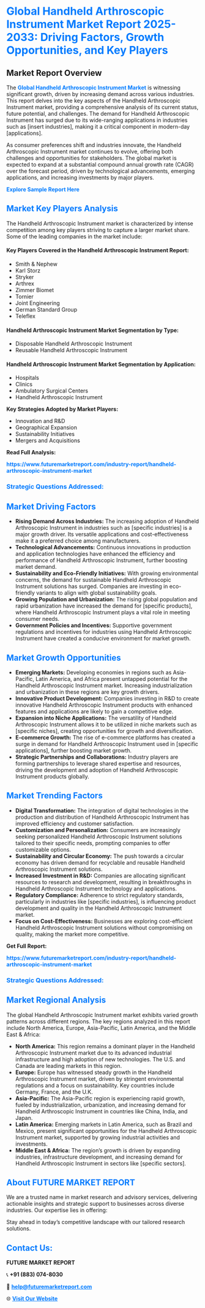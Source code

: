 <h1 style="color: #007BFF;">Global Handheld Arthroscopic Instrument Market Report 2025-2033: Driving Factors, Growth Opportunities, and Key Players</h1>

<section id="overview">
<h2>Market Report Overview</h2>
<p>The <a href="https://www.futuremarketreport.com/industry-report/handheld-arthroscopic-instrument-market" style="color: #007BFF; text-decoration: none;"><strong>Global Handheld Arthroscopic Instrument Market</strong></a> is witnessing significant growth, driven by increasing demand across various industries. This report delves into the key aspects of the Handheld Arthroscopic Instrument market, providing a comprehensive analysis of its current status, future potential, and challenges. The demand for Handheld Arthroscopic Instrument has surged due to its wide-ranging applications in industries such as [insert industries], making it a critical component in modern-day [applications].</p>
<p>As consumer preferences shift and industries innovate, the Handheld Arthroscopic Instrument market continues to evolve, offering both challenges and opportunities for stakeholders. The global market is expected to expand at a substantial compound annual growth rate (CAGR) over the forecast period, driven by technological advancements, emerging applications, and increasing investments by major players.</p>
</section>

<section id="overview">
<p><a href="https://www.futuremarketreport.com/request-sample/reportId=127356" style="color: #007BFF; text-decoration: none;"><strong>Explore Sample Report Here</strong></a></p>
</section>

<section id="key-players">
<h2 style="color: #007BFF;">Market Key Players Analysis</h2>
<p>The Handheld Arthroscopic Instrument market is characterized by intense competition among key players striving to capture a larger market share. Some of the leading companies in the market include:</p>
<h4>Key Players Covered in the Handheld Arthroscopic Instrument Report:</h4>
<ul><li>Smith &amp; Nephew</li><li>Karl Storz</li><li>Stryker</li><li>Arthrex</li><li>Zimmer Biomet</li><li>Tornier</li><li>Joint Engineering</li><li>German Standard Group</li><li>Teleflex</li></ul>
<h4>Handheld Arthroscopic Instrument Market Segmentation by Type:</h4>
<ul><li>Disposable Handheld Arthroscopic Instrument</li><li>Reusable Handheld Arthroscopic Instrument</li></ul>

<h4>Handheld Arthroscopic Instrument Market Segmentation by Application:</h4>
<ul><li>Hospitals</li><li>Clinics</li><li>Ambulatory Surgical Centers</li><li>Handheld Arthroscopic Instrument</li></ul>
<p><strong>Key Strategies Adopted by Market Players:</strong></p>
<ul>
<li>Innovation and R&D</li>
<li>Geographical Expansion</li>
<li>Sustainability Initiatives</li>
<li>Mergers and Acquisitions</li>
</ul>
</section>

<section>
<p><strong>Read Full Analysis: </strong></p><a href="https://www.futuremarketreport.com/industry-report/handheld-arthroscopic-instrument-market" style="color: #007BFF; text-decoration: none;"><strong>https://www.futuremarketreport.com/industry-report/handheld-arthroscopic-instrument-market</strong></a>
<h3 style="color: #007BFF;">Strategic Questions Addressed:</h3>
</section>

<section id="driving-factors">
<h2 style="color: #007BFF;">Market Driving Factors</h2>
<ul>
<li><strong>Rising Demand Across Industries:</strong> The increasing adoption of Handheld Arthroscopic Instrument in industries such as [specific industries] is a major growth driver. Its versatile applications and cost-effectiveness make it a preferred choice among manufacturers.</li>
<li><strong>Technological Advancements:</strong> Continuous innovations in production and application technologies have enhanced the efficiency and performance of Handheld Arthroscopic Instrument, further boosting market demand.</li>
<li><strong>Sustainability and Eco-Friendly Initiatives:</strong> With growing environmental concerns, the demand for sustainable Handheld Arthroscopic Instrument solutions has surged. Companies are investing in eco-friendly variants to align with global sustainability goals.</li>
<li><strong>Growing Population and Urbanization:</strong> The rising global population and rapid urbanization have increased the demand for [specific products], where Handheld Arthroscopic Instrument plays a vital role in meeting consumer needs.</li>
<li><strong>Government Policies and Incentives:</strong> Supportive government regulations and incentives for industries using Handheld Arthroscopic Instrument have created a conducive environment for market growth.</li>
</ul>
</section>

<section id="growth-opportunities">
<h2 style="color: #007BFF;">Market Growth Opportunities</h2>
<ul>
<li><strong>Emerging Markets:</strong> Developing economies in regions such as Asia-Pacific, Latin America, and Africa present untapped potential for the Handheld Arthroscopic Instrument market. Increasing industrialization and urbanization in these regions are key growth drivers.</li>
<li><strong>Innovative Product Development:</strong> Companies investing in R&D to create innovative Handheld Arthroscopic Instrument products with enhanced features and applications are likely to gain a competitive edge.</li>
<li><strong>Expansion into Niche Applications:</strong> The versatility of Handheld Arthroscopic Instrument allows it to be utilized in niche markets such as [specific niches], creating opportunities for growth and diversification.</li>
<li><strong>E-commerce Growth:</strong> The rise of e-commerce platforms has created a surge in demand for Handheld Arthroscopic Instrument used in [specific applications], further boosting market growth.</li>
<li><strong>Strategic Partnerships and Collaborations:</strong> Industry players are forming partnerships to leverage shared expertise and resources, driving the development and adoption of Handheld Arthroscopic Instrument products globally.</li>
</ul>
</section>

<section id="trending-factors">
<h2 style="color: #007BFF;">Market Trending Factors</h2>
<ul>
<li><strong>Digital Transformation:</strong> The integration of digital technologies in the production and distribution of Handheld Arthroscopic Instrument has improved efficiency and customer satisfaction.</li>
<li><strong>Customization and Personalization:</strong> Consumers are increasingly seeking personalized Handheld Arthroscopic Instrument solutions tailored to their specific needs, prompting companies to offer customizable options.</li>
<li><strong>Sustainability and Circular Economy:</strong> The push towards a circular economy has driven demand for recyclable and reusable Handheld Arthroscopic Instrument solutions.</li>
<li><strong>Increased Investment in R&D:</strong> Companies are allocating significant resources to research and development, resulting in breakthroughs in Handheld Arthroscopic Instrument technology and applications.</li>
<li><strong>Regulatory Compliance:</strong> Adherence to strict regulatory standards, particularly in industries like [specific industries], is influencing product development and quality in the Handheld Arthroscopic Instrument market.</li>
<li><strong>Focus on Cost-Effectiveness:</strong> Businesses are exploring cost-efficient Handheld Arthroscopic Instrument solutions without compromising on quality, making the market more competitive.</li>
</ul>
</section>

<section>
<p><strong>Get Full Report: </strong></p><a href="https://www.futuremarketreport.com/industry-report/handheld-arthroscopic-instrument-market" style="color: #007BFF; text-decoration: none;"><strong>https://www.futuremarketreport.com/industry-report/handheld-arthroscopic-instrument-market</strong></a>
<h3 style="color: #007BFF;">Strategic Questions Addressed:</h3>
</section>


<section id="regional-analysis">
<h2 style="color: #007BFF;">Market Regional Analysis</h2>
<p>The global Handheld Arthroscopic Instrument market exhibits varied growth patterns across different regions. The key regions analyzed in this report include North America, Europe, Asia-Pacific, Latin America, and the Middle East & Africa:</p>
<ul>
<li><strong>North America:</strong> This region remains a dominant player in the Handheld Arthroscopic Instrument market due to its advanced industrial infrastructure and high adoption of new technologies. The U.S. and Canada are leading markets in this region.</li>
<li><strong>Europe:</strong> Europe has witnessed steady growth in the Handheld Arthroscopic Instrument market, driven by stringent environmental regulations and a focus on sustainability. Key countries include Germany, France, and the U.K.</li>
<li><strong>Asia-Pacific:</strong> The Asia-Pacific region is experiencing rapid growth, fueled by industrialization, urbanization, and increasing demand for Handheld Arthroscopic Instrument in countries like China, India, and Japan.</li>
<li><strong>Latin America:</strong> Emerging markets in Latin America, such as Brazil and Mexico, present significant opportunities for the Handheld Arthroscopic Instrument market, supported by growing industrial activities and investments.</li>
<li><strong>Middle East & Africa:</strong> The region’s growth is driven by expanding industries, infrastructure development, and increasing demand for Handheld Arthroscopic Instrument in sectors like [specific sectors].</li>
</ul>
</section>

<footer>
<h2 style="color: #007BFF;">About FUTURE MARKET REPORT</h2>
<p>We are a trusted name in market research and advisory services, delivering actionable insights and strategic support to businesses across diverse industries. Our expertise lies in offering:</p>

<p>Stay ahead in today’s competitive landscape with our tailored research solutions.</p>

<h2 style="color: #007BFF;">Contact Us:</h2>
<p><strong>FUTURE MARKET REPORT</strong></p>
<p>📞 <strong>+91 (883) 074-8030</strong></p>
<p>📧 <strong><a href="mailto:help@futuremarketreport.com" style="color: #007BFF;">help@futuremarketreport.com</a></strong></p>
<p>🌐 <strong><a href="https://www.futuremarketreport.com/" style="color: #007BFF;">Visit Our Website</a></strong></p>
</footer>